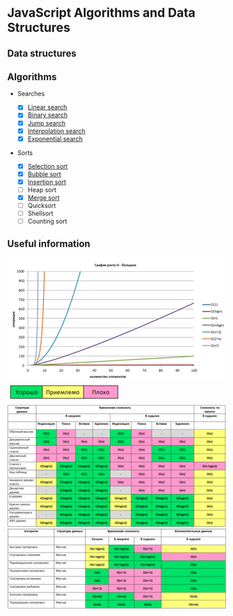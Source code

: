 # JavaScript Algorithms and Data Structures

## Data structures

## Algorithms

-   Searches

    -   [x] [Linear search](https://github.com/htdhcvm/javascript-algorithms/tree/master/algorithms/search/linear)
    -   [x] [Binary search](https://github.com/htdhcvm/javascript-algorithms/tree/master/algorithms/search/binary)
    -   [x] [Jump search](https://github.com/htdhcvm/javascript-algorithms/tree/master/algorithms/search/binary)
    -   [x] [Interpolation search](https://github.com/htdhcvm/javascript-algorithms/tree/master/algorithms/search/interpolation)
    -   [x] [Exponential search](https://github.com/htdhcvm/javascript-algorithms/tree/master/algorithms/search/exponential)

-   Sorts

    -   [x] [Selection sort](https://github.com/htdhcvm/javascript-algorithms/tree/master/algorithms/sort/selection)
    -   [x] [Bubble sort](https://github.com/htdhcvm/javascript-algorithms/tree/master/algorithms/sort/bubble)
    -   [x] [Insertion sort](https://github.com/htdhcvm/javascript-algorithms/tree/master/algorithms/sort/insertion)
    -   [ ] Heap sort
    -   [x] [Merge sort](https://github.com/htdhcvm/javascript-algorithms/tree/master/algorithms/sort/merge)
    -   [ ] Quicksort
    -   [ ] Shellsort
    -   [ ] Counting sort

## Useful information

![График роста O](https://github.com/htdhcvm/javascript-algorithms/blob/master/assets/graphO.png)
![Определения](https://github.com/htdhcvm/javascript-algorithms/blob/master/assets/designations.png)
![Временная сложность структур данных](https://github.com/htdhcvm/javascript-algorithms/blob/master/assets/structuredata.png)
![Временная сложность сортировок с массивами](https://github.com/htdhcvm/javascript-algorithms/blob/master/assets/sorts.png)
